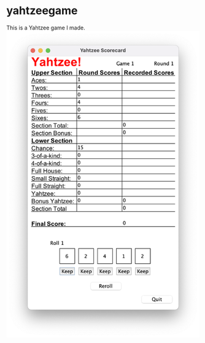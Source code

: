 # yahtzeegame
This is a Yahtzee game I made.
![alt text](https://raw.githubusercontent.com/unicorn178/yahtzeegame/refs/heads/main/Screen%20Shot%202024-12-11%20at%209.16.33%20PM.png)
